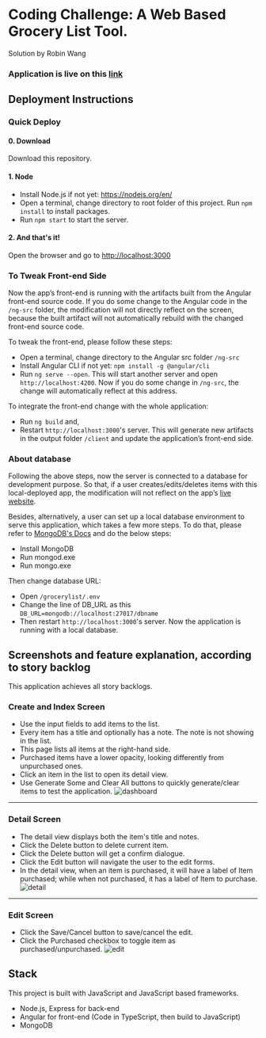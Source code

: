 # Coding Challenge: A Web Based Grocery List Tool.

Solution by Robin Wang

### Application is live on this [link](https://limitless-river-45900.herokuapp.com/items)

## Deployment Instructions
### Quick Deploy
#### 0.    Download
Download this repository.

#### 1.    Node 
*    Install Node.js if not yet: https://nodejs.org/en/
*    Open a terminal, change directory to root folder of this project. Run `npm install` to install packages.  
*    Run `npm start` to start the server.

#### 2.    And that's it!
Open the browser and go to [http://localhost:3000](http://localhost:3000/items)  

### To Tweak Front-end Side
Now the app’s front-end is running with the artifacts built from the Angular front-end source code. If you do some change to the Angular code in the `/ng-src` folder, the modification will not directly reflect on the screen, because the built artifact will not automatically rebuild with the changed front-end source code.

To tweak the front-end, please follow these steps:
* Open a terminal, change directory to the Angular src folder `/ng-src`
* Install Angular CLI if not yet: `npm install -g @angular/cli`
* Run `ng serve --open`. This will start another server and open `http://localhost:4200`.
Now if you do some change in `/ng-src`, the change will automatically reflect at this address. 

To integrate the front-end change with the whole application:
* Run `ng build` and,
* Restart `http://localhost:3000`'s server. 
This will generate new artifacts in the output folder `/client` and update the application’s front-end side.  

### About database
Following the above steps, now the server is connected to a database for development purpose. So that, if a user creates/edits/deletes items with this local-deployed app, the modification will not reflect on the app’s [live website](https://limitless-river-45900.herokuapp.com/items). 

Besides, alternatively, a user can set up a local database environment to serve this application, which takes a few more steps. To do that, please refer to [MongoDB's Docs](https://docs.mongodb.com/manual/tutorial/install-mongodb-on-windows/) and do the below steps:
* Install MongoDB
* Run mongod.exe
* Run mongo.exe

Then change database URL:
* Open `/grocerylist/.env`
* Change the line of DB_URL as this `DB_URL=mongodb://localhost:27017/dbname`
* Then restart `http://localhost:3000`'s server. Now the application is running with a local database.

## Screenshots and feature explanation, according to story backlog
This application achieves all story backlogs.
### Create and Index Screen
* Use the input fields to add items to the list.
* Every item has a title and optionally has a note. The note is not showing in the list.
* This page lists all items at the right-hand side.
* Purchased items have a lower opacity, looking differently from unpurchased ones.
* Click an item in the list to open its detail view.
* Use Generate Some and Clear All buttons to quickly generate/clear items to test the application.
![dashboard](https://user-images.githubusercontent.com/23082500/42802348-aa1c389a-8970-11e8-9080-fb05b9f0df78.png)
<hr>

### Detail Screen
* The detail view displays both the item's title and notes.
* Click the Delete button to delete current item.
* Click the Delete button will get a confirm dialogue.
* Click the Edit button will navigate the user to the edit forms.
* In the detail view, when an item is purchased, it will have a label of Item purchased; while when not purchased, it has a label of Item to purchase. 
![detail](https://user-images.githubusercontent.com/23082500/42802349-aa2dd014-8970-11e8-9b69-d37bfeb796e2.png)
<hr>

### Edit Screen
* Click the Save/Cancel button to save/cancel the edit.
* Click the Purchased checkbox to toggle item as purchased/unpurchased.
![edit](https://user-images.githubusercontent.com/23082500/42802351-aa3b77be-8970-11e8-8101-e593609938ed.png)

## Stack
This project is built with JavaScript and JavaScript based frameworks. 
* Node.js, Express for back-end
* Angular for front-end (Code in TypeScript, then build to JavaScript)
* MongoDB
